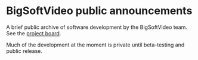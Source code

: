 # BigSoftVideo public announcements

A brief public archive of software development by the BigSoftVideo team. See the [project board](https://github.com/BigSoftVideo/BigSoftVideo/projects/1).
 
Much of the development at the moment is private until beta-testing and public release.
